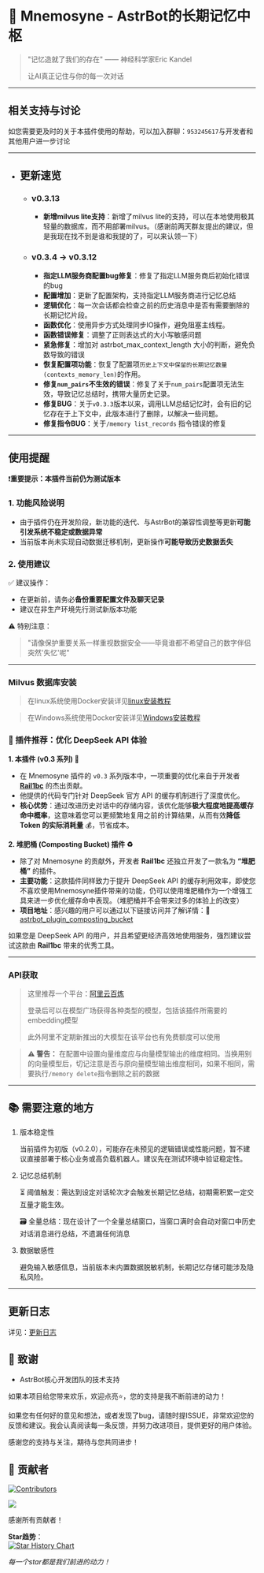 # 🧠 Mnemosyne - AstrBot的长期记忆中枢

> "记忆造就了我们的存在" —— 神经科学家Eric Kandel
> 
> 让AI真正记住与你的每一次对话

---

## 相关支持与讨论

如您需要更及时的关于本插件使用的帮助，可以加入群聊：`953245617`与开发者和其他用户进一步讨论

---

- ## 更新速览
    - ### v0.3.13
        - **新增milvus lite支持**：新增了milvus lite的支持，可以在本地使用极其轻量的数据库，而不用部署milvus。（感谢前两天群友提出的建议，但是我现在找不到是谁和我提的了，可以来认领一下）
    - ### v0.3.4 -> v0.3.12
        - **指定LLM服务商配置bug修复**：修复了指定LLM服务商后初始化错误的bug
        - **配置增加**：更新了配置架构，支持指定LLM服务商进行记忆总结
        - **逻辑优化**：每一次会话都会检查之前的历史消息中是否有需要删除的长期记忆片段。
        - **函数优化**：使用异步方式处理同步IO操作，避免阻塞主线程。
        - **函数错误修复**：调整了正则表达式的大小写敏感问题
        - **紧急修复**：增加对 astrbot_max_context_length 大小的判断，避免负数导致的错误
        - **恢复配置项功能**：恢复了配置项`历史上下文中保留的长期记忆数量 (contexts_memory_len)`的作用。
        - **修复`num_pairs`不生效的错误**：修复了关于`num_pairs`配置项无法生效，导致记忆总结时，携带大量历史记录。
        - **修复BUG**：关于`v0.3.3`版本以来，调用LLM总结记忆时，会有旧的记忆存在于上下文中，此版本进行了删除，以解决一些问题。
        - **修复指令BUG**：关于`/memory list_records` 指令错误的修复

---

## 使用提醒

❗️**重要提示：本插件当前仍为测试版本**

### 1. 功能风险说明
- 由于插件仍在开发阶段，新功能的迭代、与AstrBot的兼容性调整等更新**可能引发系统不稳定或数据异常**
- 当前版本尚未实现自动数据迁移机制，更新操作**可能导致历史数据丢失**

### 2. 使用建议
✅ 建议操作：
- 在更新前，请务必**备份重要配置文件及聊天记录**
- 建议在非生产环境先行测试新版本功能

⚠️ 特别注意：
> "请像保护重要关系一样重视数据安全——毕竟谁都不希望自己的数字伴侣突然'失忆'呢"

---

### Milvus 数据库安装

> 在linux系统使用Docker安装详见[linux安装教程](https://milvus.io/docs/zh/install_standalone-docker.md)

> 在Windows系统使用Docker安装详见[Windows安装教程](https://milvus.io/docs/zh/install_standalone-windows.md)


### 🧩 插件推荐：优化 DeepSeek API 体验

**1. 本插件 (v0.3 系列) 🚀**

*   在 Mnemosyne 插件的 `v0.3` 系列版本中，一项重要的优化来自于开发者 **[Rail1bc](https://github.com/Rail1bc)** 的杰出贡献。
*   他提供的代码专门针对 DeepSeek 官方 API 的缓存机制进行了深度优化。
*   **核心优势**：通过改进历史对话中的存储内容，该优化能够**极大程度地提高缓存命中概率**，这意味着您可以更频繁地复用之前的计算结果，从而有效**降低 Token 的实际消耗量** 💰，节省成本。

**2. 堆肥桶 (Composting Bucket) 插件 ♻️**

*   除了对 Mnemosyne 的贡献外，开发者 **Rail1bc** 还独立开发了一款名为 **“堆肥桶”** 的插件。
*   **主要功能**：这款插件同样致力于提升 DeepSeek API 的缓存利用效率，即使您不喜欢使用Mnemosyne插件带来的功能，仍可以使用堆肥桶作为一个增强工具来进一步优化缓存命中表现。（堆肥桶并不会带来过多的体验上的改变）
*   **项目地址**：感兴趣的用户可以通过以下链接访问并了解详情：🔗 [astrbot_plugin_composting_bucket](https://github.com/Rail1bc/astrbot_plugin_composting_bucket)

如果您是 DeepSeek API 的用户，并且希望更经济高效地使用服务，强烈建议尝试这款由 **Rail1bc** 带来的优秀工具。

---
### API获取

> 这里推荐一个平台：[阿里云百炼](https://bailian.console.aliyun.com/)
>
> 登录后可以在模型广场获得各种类型的模型，包括该插件所需要的embedding模型
>
> 此外阿里不定期新推出的大模型在该平台也有免费额度可以使用


> **⚠️ 警告：** 在配置中设置向量维度应与向量模型输出的维度相同。当换用别的向量模型后，切记注意是否与原向量模型输出维度相同，如果不相同，需要执行`/memory delete`指令删除之前的数据

---

## 📚 需要注意的地方
1.  版本稳定性
    
    当前插件为初版（v0.2.0），可能存在未预见的逻辑错误或性能问题，暂不建议直接部署于核心业务或高负载机器人。建议先在测试环境中验证稳定性。

2.  记忆总结机制
    
    ⏳ 阈值触发：需达到设定对话轮次才会触发长期记忆总结，初期需积累一定交互量才能生效。
    
    🗃️ 全量总结：现在设计了一个全量总结窗口，当窗口满时会自动对窗口中历史对话消息进行总结，不遗漏任何消息

3.  数据敏感性

    避免输入敏感信息，当前版本未内置数据脱敏机制，长期记忆存储可能涉及隐私风险。

---

## 更新日志

详见：[更新日志](docs/update_log.md)

## 🙏 致谢
- AstrBot核心开发团队的技术支持

如果本项目给您带来欢乐，欢迎点亮⭐️，您的支持是我不断前进的动力！

如果您有任何好的意见和想法，或者发现了bug，请随时提ISSUE，非常欢迎您的反馈和建议。我会认真阅读每一条反馈，并努力改进项目，提供更好的用户体验。

感谢您的支持与关注，期待与您共同进步！

## 🌟 贡献者

[![Contributors](https://img.shields.io/github/contributors/lxfight/astrbot_plugin_mnemosyne)](https://github.com/lxfight/astrbot_plugin_mnemosyne/graphs/contributors)

<a href="https://github.com/lxfight/astrbot_plugin_mnemosyne/graphs/contributors">
  <img src="https://contrib.rocks/image?repo=lxfight/astrbot_plugin_mnemosyne" />
</a>


感谢所有贡献者！  

**Star趋势**：  
[![Star History Chart](https://api.star-history.com/svg?repos=lxfight/astrbot_plugin_mnemosyne)](https://github.com/lxfight/astrbot_plugin_mnemosyne)

_每一个star都是我们前进的动力！_

